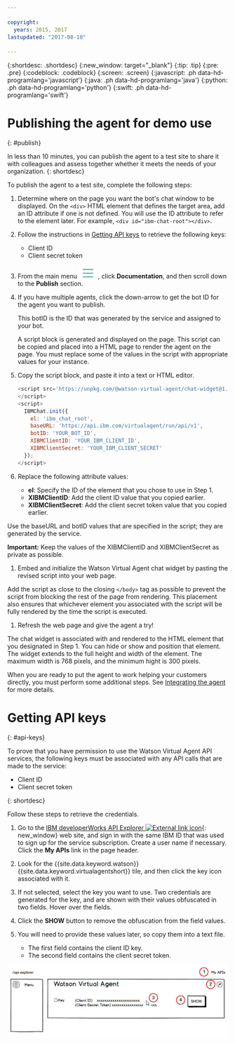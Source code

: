 ```yaml
---

copyright:
  years: 2015, 2017
lastupdated: "2017-08-10"

---
```


{:shortdesc: .shortdesc}
{:new_window: target="_blank"}
{:tip: .tip}
{:pre: .pre}
{:codeblock: .codeblock}
{:screen: .screen}
{:javascript: .ph data-hd-programlang='javascript'}
{:java: .ph data-hd-programlang='java'}
{:python: .ph data-hd-programlang='python'}
{:swift: .ph data-hd-programlang='swift'}

# Publishing the agent for demo use
{: #publish}

In less than 10 minutes, you can publish the agent to a test site to share it with colleagues and assess together whether it meets the needs of your organization.
{: shortdesc}

To publish the agent to a test site, complete the following steps:

1.  Determine where on the page you want the bot's chat window to be displayed. On the `<div>` HTML element that defines the target area, add an ID attribute if one is not defined. You will use the ID attribute to refer to the element later. For example, `<div id="ibm-chat-root"></div>`.

1.  Follow the instructions in [Getting API keys](publish.html#api-keys) to retrieve the following keys:
    - Client ID
    - Client secret token

1.  From the main menu ![Icon with three horizontal lines](images/hamburger.png) , click **Documentation**, and then scroll down to the **Publish** section.

1.  If you have multiple agents, click the down-arrow to get the bot ID for the agent you want to publish.

    This botID is the ID that was generated by the service and assigned to your bot.

    A script block is generated and displayed on the page. This script can be copied and placed into a HTML page to render the agent on the page. You must replace some of the values in the script with appropriate values for your instance.

1.  Copy the script block, and paste it into a text or HTML editor.

    ``` Javascript
    <script src='https://unpkg.com/@watson-virtual-agent/chat-widget@1.6.0/dist/chat.min.js'>
    </script>
    <script>
      IBMChat.init({
        el: 'ibm_chat_root',
        baseURL: 'https://api.ibm.com/virtualagent/run/api/v1',
        botID: 'YOUR_BOT_ID',
        XIBMClientID: 'YOUR_IBM_CLIENT_ID',
        XIBMClientSecret: 'YOUR_IBM_CLIENT_SECRET'
      });
    </script>
    ```

1.  Replace the following attribute values:
    - **el**: Specify the ID of the element that you chose to use in Step 1.
    - **XIBMClientID**: Add the client ID value that you copied earlier.
    - **XIBMClientSecret**: Add the client secret token value that you copied earlier.

   Use the baseURL and botID values that are specified in the script; they are generated by the service.

   **Important:** Keep the values of the XIBMClientID and XIBMClientSecret as private as possible.

1.  Embed and initialize the Watson Virtual Agent chat widget by pasting the revised script into your web page.

   Add the script as close to the closing `</body>` tag as possible to prevent the script from blocking the rest of the page from rendering. This placement also ensures that whichever element you associated with the script will be fully rendered by the time the script is executed.

1.  Refresh the web page and give the agent a try!

   The chat widget is associated with and rendered to the HTML element that you designated in Step 1. You can hide or show and position that element. The widget extends to the full height and width of the element. The maximum width is 768 pixels, and the minimum hight is 300 pixels.

When you are ready to put the agent to work helping your customers directly, you must perform some additional steps. See [Integrating the agent](integrate.html) for more details.

# Getting API keys
{: #api-keys}

To prove that you have permission to use the Watson Virtual Agent API services, the following  keys must be associated with any API calls that are made to the service:

- Client ID
- Client secret token

{: shortdesc}

Follow these steps to retrieve the credentials.

1.  Go to the [IBM developerWorks API Explorer ![External link icon](../../icons/launch-glyph.svg "External link icon")](https://developer.ibm.com/api/){: new_window} web site, and sign in with the same IBM ID that was used to sign up for the service subscription. Create a user name if necessary. Click the **My APIs** link in the page header.

1.  Look for the {{site.data.keyword.watson}} {{site.data.keyword.virtualagentshort}} tile, and then click the key icon associated with it.

1.  If not selected, select the key you want to use. Two credentials are generated for the key, and are shown with their values obfuscated in two fields. Hover over the fields.

1.  Click the **SHOW** button to remove the obfuscation from the field values.

1.  You will need to provide these values later, so copy them into a text file.
    - The first field contains the client ID key.
    - The second field contains the client secret token.

  ![Add node](images/api-explorer.jpg)
